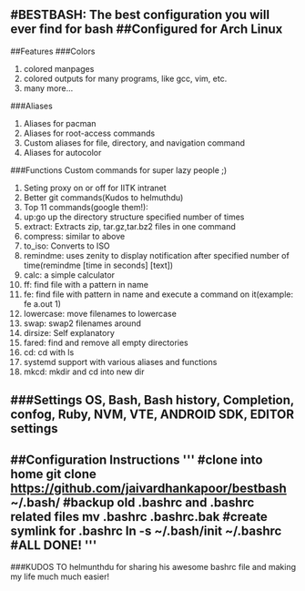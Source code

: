 #BESTBASH: The best configuration you will ever find for bash
##Configured for Arch Linux
----
##Features
###Colors
1. colored manpages
2. colored outputs for many programs, like gcc, vim, etc.
3. many more...

###Aliases
1. Aliases for pacman
2. Aliases for root-access commands
3. Custom aliases for file, directory, and navigation command
4. Aliases for autocolor

###Functions
Custom commands for super lazy people ;)
1. Seting proxy on or off for  IITK intranet
2. Better git commands(Kudos to helmuthdu)
3. Top 11 commands(google them!):
  1. up:go up the directory structure specified number of times
  2. extract: Extracts zip, tar.gz,tar.bz2 files in one command
  3. compress: similar to above
  4. to_iso: Converts to ISO
  5. remindme: uses  zenity to display notification after specified number of time(remindme [time in seconds] [text])
  6. calc: a simple calculator
  7. ff: find file with a pattern in name
  8. fe: find file with pattern in name and execute a command on it(example: fe a.out 1)
  9. lowercase: move filenames to lowercase
  10. swap: swap2 filenames around
  11. dirsize: Self explanatory
  12. fared: find and remove all empty directories
  13. cd: cd with ls
  14. systemd support with various aliases and functions
  15. mkcd: mkdir and cd into new dir

###Settings
OS, Bash, Bash history, Completion, confog, Ruby, NVM, VTE, ANDROID SDK, EDITOR settings
----
##Configuration Instructions
  '''
  #clone into home
  git clone https://github.com/jaivardhankapoor/bestbash ~/.bash/
  #backup old .bashrc and .bashrc related files
  mv .bashrc .bashrc.bak
  #create symlink for .bashrc
  ln -s ~/.bash/init ~/.bashrc
  #ALL DONE!
  '''
----
###KUDOS TO helmunthdu for sharing his awesome bashrc file and making my life much much easier!
